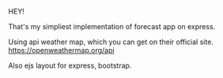HEY!

That's my simpliest implementation of forecast app on express.

Using api weather map, which you can get on their official site.
https://openweathermap.org/api

Also ejs layout for express, bootstrap. 